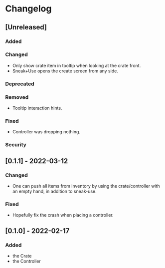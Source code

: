 # Changelog

## [Unreleased]

### Added

### Changed

* Only show crate item in tooltip when looking at the crate front.
* Sneak+Use opens the create screen from any side.

### Deprecated

### Removed

* Tooltip interaction hints.

### Fixed

* Controller was dropping nothing.

### Security

## [0.1.1] - 2022-03-12

### Changed

* One can push all items from inventory by using the crate/controller with an empty hand, in addition to sneak-use.

### Fixed

* Hopefully fix the crash when placing a controller.

## [0.1.0] - 2022-02-17

### Added

* the Crate
* the Controller
